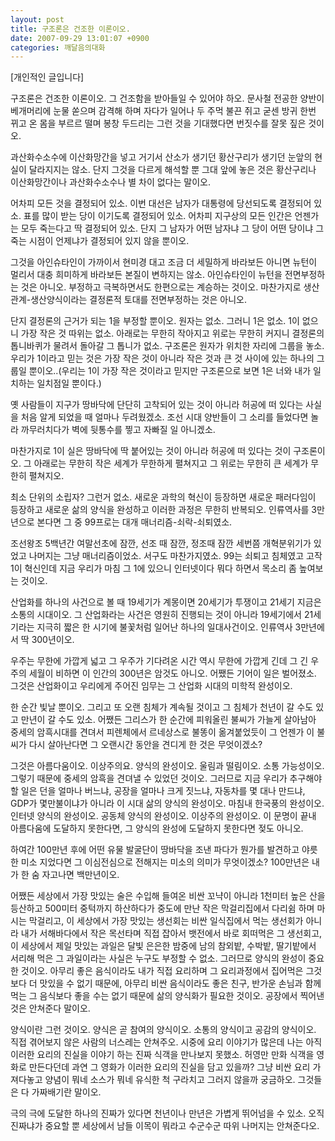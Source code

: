 ```yaml
---
layout: post
title: 구조론은 건조한 이론이오.
date: 2007-09-29 13:01:07 +0900
categories: 깨달음의대화
---
```

[개인적인 글입니다]  



            
                   
            			
           
			
   
	
			
           
            
              


구조론은 건조한 이론이오. 그 건조함을 받아들일 수 있어야 하오. 문사철 전공한 양반이 베개머리에 눈물 쏟으며 감격해 하며 자다가 일어나 두 주먹 불끈 쥐고 굳센 방귀 한번 뀌고 온 몸을 부르르 떨며 봉창 두드리는 그런 것을 기대했다면 번짓수를 잘못 짚은 것이오. 

과산화수소수에 이산화망간을 넣고 거기서 산소가 생기던 황산구리가 생기던 눈앞의 현실이 달라지지는 않소. 단지 그것을 다르게 해석할 뿐 그대 앞에 놓은 것은 황산구리나 이산화망간이나 과산화수소수나 별 차이 없다는 말이오. 

어차피 모든 것을 결정되어 있소. 이번 대선은 남자가 대통령에 당선되도록 결정되어 있소. 표를 많이 받는 당이 이기도록 결정되어 있소. 어차피 지구상의 모든 인간은 언젠가는 모두 죽는다고 딱 결정되어 있소. 단지 그 남자가 어떤 남자냐 그 당이 어떤 당이냐 그 죽는 시점이 언제냐가 결정되어 있지 않을 뿐이오. 

그것을 아인슈타인이 가까이서 현미경 대고 조금 더 세밀하게 바라보든 아니면 뉴턴이 멀리서 대충 희미하게 바라보든 본질이 변하지는 않소. 아인슈타인이 뉴턴을 전면부정하는 것은 아니오. 부정하고 극복하면서도 한편으로는 계승하는 것이오. 마찬가지로 생산관계-생산양식이라는 결정론적 토대를 전면부정하는 것은 아니오. 

단지 결정론의 근거가 되는 1을 부정할 뿐이오. 원자는 없소. 그러니 1은 없소. 1이 없으니 가장 작은 것 따위는 없소. 아래로는 무한히 작아지고 위로는 무한히 커지니 결정론의 톱니바퀴가 물려서 돌아갈 그 톱니가 없소. 구조론은 원자가 위치한 자리에 그룹을 놓소. 우리가 1이라고 믿는 것은 가장 작은 것이 아니라 작은 것과 큰 것 사이에 있는 하나의 그룹일 뿐이오..(우리는 1이 가장 작은 것이라고 믿지만 구조론으로 보면 1은 너와 내가 일치하는 일치점일 뿐이다.) 

옛 사람들이 지구가 땅바닥에 단단히 고착되어 있는 것이 아니라 허공에 떠 있다는 사실을 처음 알게 되었을 때 얼마나 두려웠겠소. 조선 시대 양반들이 그 소리를 들었다면 놀라 까무러치다가 벽에 뒷통수를 찧고 자빠질 일 아니겠소. 

마찬가지로 1이 실은 땅바닥에 딱 붙어있는 것이 아니라 허공에 떠 있다는 것이 구조론이오. 그 아래로는 무한히 작은 세계가 무한하게 펼쳐지고 그 위로는 무한히 큰 세계가 무한히 펼쳐지오. 

최소 단위의 소립자? 그런거 없소. 새로운 과학의 혁신이 등장하면 새로운 패러다임이 등장하고 새로운 삶의 양식을 완성하고 이러한 과정은 무한히 반복되오. 인류역사를 3만년으로 본다면 그 중 99프로는 대개 매너리즘-쇠락-쇠퇴였소. 

조선왕조 5백년간 여말선초에 잠깐, 선조 때 잠깐, 정조때 잠깐 세번쯤 개혁분위기가 있었고 나머지는 그냥 매너리즘이었소. 서구도 마찬가지였소. 99는 쇠퇴고 침체였고 고작 1이 혁신인데 지금 우리가 마침 그 1에 있으니 인터넷이다 뭐다 하면서 목소리 좀 높여보는 것이오. 

산업화를 하나의 사건으로 볼 때 19세기가 계몽이면 20세기가 투쟁이고 21세기 지금은 소통의 시대이오. 그 산업화라는 사건은 영원히 진행되는 것이 아니라 19세기에서 21세기라는 지극히 짧은 한 시기에 불꽃처럼 일어난 하나의 일대사건이오. 인류역사 3만년에서 딱 300년이오. 

우주는 무한에 가깝게 넓고 그 우주가 기다려온 시간 역시 무한에 가깝게 긴데 그 긴 우주의 세월이 비하면 이 인간의 300년은 암것도 아니오. 어쨌든 기어이 일은 벌어졌소. 그것은 산업화이고 우리에게 주어진 임무는 그 산업화 시대의 미학적 완성이오. 

한 순간 빛날 뿐이오. 그리고 또 오랜 침체가 계속될 것이고 그 침체가 천년이 갈 수도 있고 만년이 갈 수도 있소. 어쨌든 그리스가 한 순간에 피워올린 불씨가 가늘게 살아남아 중세의 암흑시대를 견뎌서 피렌체에서 르네상스로 불똥이 옮겨붙었듯이 그 언젠가 이 불씨가 다시 살아난다면 그 오랜시간 동안을 견디게 한 것은 무엇이겠소? 

그것은 아름다움이오. 이상주의요. 양식의 완성이오. 울림과 떨림이오. 소통 가능성이오. 그렇기 때문에 중세의 암흑을 견뎌낼 수 있었던 것이오. 그러므로 지금 우리가 추구해야 할 일은 던을 얼마나 버느냐, 공장을 얼마나 크게 짓느냐, 자동차를 몇 대나 만드냐, GDP가 몇만불이냐가 아니라 이 시대 삶의 양식의 완성이오. 마침내 한국풍의 완성이오. 인터넷 양식의 완성이오. 공동체 양식의 완성이오. 이상주의 완성이오. 이 문명이 끝내 아름다움에 도달하지 못한다면, 그 양식의 완성에 도달하지 못한다면 젖도 아니오. 

하여간 100만년 후에 어떤 유물 발굴단이 땅바닥을 조낸 파다가 뭔가를 발견하고 야릇한 미소 지었다면 그 이심전심으로 전해지는 미소의 의미가 무엇이겠소? 100만년은 내가 한 숨 자고나면 백만년이오. 

어쨌든 세상에서 가장 맛있는 술은 수입해 들여온 비싼 꼬냑이 아니라 1천미터 높은 산을 등산하고 500미터 중턱까지 하산하다가 중도에 만난 작은 막걸리집에서 다리쉼 하며 마시는 막걸리고, 이 세상에서 가장 맛있는 생선회는 비싼 일식집에서 먹는 생선회가 아니라 내가 서해바다에서 작은 목선타며 직접 잡아서 뱃전에서 바로 회떠먹은 그 생선회고, 이 세상에서 제일 맛있는 과일은 달빛 은은한 밤중에 남의 참외밭, 수박밭, 딸기밭에서 서리해 먹은 그 과일이라는 사실은 누구도 부정할 수 없소. 그러므로 양식의 완성이 중요한 것이오. 아무리 좋은 음식이라도 내가 직접 요리하며 그 요리과정에서 집어먹은 그것보다 더 맛있을 수 없기 때문에, 아무리 비싼 음식이라도 좋은 친구, 반가운 손님과 함께 먹는 그 음식보다 좋을 수는 없기 때문에 삶의 양식화가 필요한 것이오. 공장에서 찍어낸 것은 안쳐준다 말이오. 

양식이란 그런 것이오. 양식은 곧 참여의 양식이오. 소통의 양식이고 공감의 양식이오. 직접 겪어보지 않은 사람의 너스레는 안쳐주오. 시중에 요리 이야기가 많은데 나는 아직 이러한 요리의 진실을 이야기 하는 진짜 식객을 만나보지 못했소. 허영만 만화 식객을 영화로 만든다던데 과연 그 영화가 이러한 요리의 진실을 담고 있을까? 그냥 비싼 요리 가져다놓고 양념이 뭐네 소스가 뭐네 유식한 척 구라치고 그러지 않을까 궁금하오. 그것들은 다 가짜배기란 말이오. 

극의 극에 도달한 하나의 진짜가 있다면 천년이나 만년은 가볍게 뛰어넘을 수 있소. 오직 진짜냐가 중요할 뿐 세상에서 남들 이목이 뭐라고 수군수군 따위 나머지는 안쳐준다오.